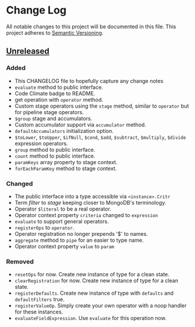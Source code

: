 # Change Log
All notable changes to this project will be documented in this file.
This project adheres to [Semantic Versioning](http://semver.org/).

## [Unreleased][unreleased]
### Added
- This CHANGELOG file to hopefully capture any change notes
- `evaluate` method to public interface.
- Code Climate badge to README.
- get operation with `operator` method.
- Custom stage operators using the `stage` method, similar to `operator` but for pipeline stage operators.
- `$group` stage and accumulators.
- Custom accumulator support via `accumulator` method.
- `defaultAccumulators` initialization option.
- `$toLower`, `$toUpper`, `$ifNull`, `$cond`, `$add`, `$subtract`, `$multiply`, `$divide` expression operators.
- `group` method to public interface.
- `count` method to public interface.
- `paramKeys` array property to stage context.
- `forEachParamKey` method to stage context.

### Changed
- The public interface into a type accessible via `<instance>.Critr`
- Term *filter* to *stage* keeping closer to MongoDB's terminology.
- Operator `$literal` to be a real operator.
- Operator context property `criteria` changed to `expression`
- `evaluate` to support general operators.
- `registerOps` to `operator`.
- Operator registration no longer prepends '$' to names.
- `aggregate` method to `pipe` for an easier to type name.
- Operator context property `value` to `param`

### Removed
- `resetOps` for now. Create new instance of type for a clean state.
- `clearRegistration` for now. Create new instance of type for a clean state.
- `registerDefaults`. Create new instance of type with `defaults` and `defaultFilters` true.
- `registerValueOp`. Simply create your own operator with a noop handler for these instances.
- `evaluateFieldExpression`. Use `evaluate` for this operation now.


[unreleased]: https://github.com/danielkrainas/critr/compare/v0.1.0...HEAD